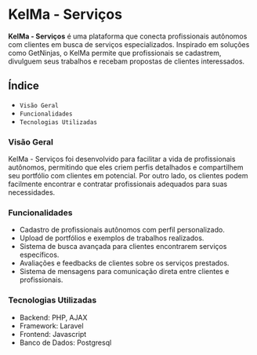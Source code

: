 # KelMa - Serviços

**KelMa - Serviços** é uma plataforma que conecta profissionais autônomos com clientes em busca de serviços especializados. Inspirado em soluções como GetNinjas, o KelMa permite que profissionais se cadastrem, divulguem seus trabalhos e recebam propostas de clientes interessados.


## Índice

- `Visão Geral`
- `Funcionalidades`
- `Tecnologias Utilizadas`


### Visão Geral

KelMa - Serviços foi desenvolvido para facilitar a vida de profissionais autônomos, permitindo que eles criem perfis detalhados e compartilhem seu portfólio com clientes em potencial. Por outro lado, os clientes podem facilmente encontrar e contratar profissionais adequados para suas necessidades.


### Funcionalidades

- Cadastro de profissionais autônomos com perfil personalizado.
- Upload de portfólios e exemplos de trabalhos realizados.
- Sistema de busca avançada para clientes encontrarem serviços específicos.
- Avaliações e feedbacks de clientes sobre os serviços prestados.
- Sistema de mensagens para comunicação direta entre clientes e profissionais.


### Tecnologias Utilizadas

- Backend: PHP, AJAX
- Framework: Laravel
- Frontend: Javascript
- Banco de Dados: Postgresql


